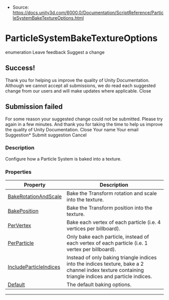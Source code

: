 * Source: https://docs.unity3d.com/6000.0/Documentation/ScriptReference/ParticleSystemBakeTextureOptions.html

# ParticleSystemBakeTextureOptions
enumeration
Leave feedback
Suggest a change
## Success!
Thank you for helping us improve the quality of Unity Documentation. Although we cannot accept all submissions, we do read each suggested change from our users and will make updates where applicable.
Close
## Submission failed
For some reason your suggested change could not be submitted. Please <a>try again</a> in a few minutes. And thank you for taking the time to help us improve the quality of Unity Documentation.
Close
Your name Your email Suggestion* Submit suggestion
Cancel
### Description
Configure how a Particle System is baked into a texture.
### Properties
Property | Description  
---|---  
[BakeRotationAndScale](https://docs.unity3d.com/6000.0/Documentation/ScriptReference/ParticleSystemBakeTextureOptions.BakeRotationAndScale.html) | Bake the Transform rotation and scale into the texture.  
[BakePosition](https://docs.unity3d.com/6000.0/Documentation/ScriptReference/ParticleSystemBakeTextureOptions.BakePosition.html) | Bake the Transform position into the texture.  
[PerVertex](https://docs.unity3d.com/6000.0/Documentation/ScriptReference/ParticleSystemBakeTextureOptions.PerVertex.html) | Bake each vertex of each particle (i.e. 4 vertices per billboard).  
[PerParticle](https://docs.unity3d.com/6000.0/Documentation/ScriptReference/ParticleSystemBakeTextureOptions.PerParticle.html) | Only bake each particle, instead of each vertex of each particle (i.e. 1 vertex per billboard).  
[IncludeParticleIndices](https://docs.unity3d.com/6000.0/Documentation/ScriptReference/ParticleSystemBakeTextureOptions.IncludeParticleIndices.html) | Instead of only baking triangle indices into the indices texture, bake a 2 channel index texture containing triangle indices and particle indices.  
[Default](https://docs.unity3d.com/6000.0/Documentation/ScriptReference/ParticleSystemBakeTextureOptions.Default.html) | The default baking options.  
* * *
